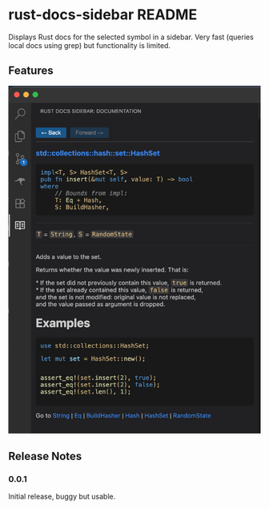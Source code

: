 # rust-docs-sidebar README

Displays Rust docs for the selected symbol in a sidebar. Very fast (queries local docs using grep) but functionality is limited.

## Features

![Screenshot](images/screenshot.jpg)

## Release Notes

### 0.0.1

Initial release, buggy but usable.
